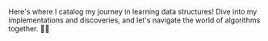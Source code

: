 Here's where I catalog my journey in learning data structures! 
Dive into my implementations and discoveries, and let's navigate the world of algorithms together. 🚀🌐
